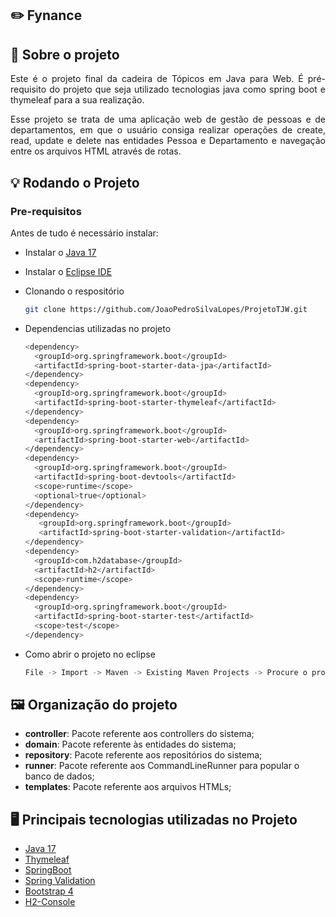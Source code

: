## :pencil2: Fynance

## :file_folder: Sobre o projeto

<p align="justify">
  Este é o projeto final da cadeira de Tópicos em Java para Web. É pré-requisito do projeto que seja utilizado tecnologias java como spring boot e thymeleaf para a sua realização.
</p>

<p align="justify">
  Esse projeto se trata de uma aplicação web de gestão de pessoas e de departamentos, em que o usuário consiga realizar operações de create, read, update e delete nas entidades Pessoa e Departamento e navegação entre os arquivos HTML através de rotas.
</p>

## 💡 Rodando o Projeto

### Pre-requisitos

<p>Antes de tudo é necessário instalar: </p>

- Instalar o <a href="https://www.oracle.com/java/technologies/javase/jdk17-archive-downloads.html">Java 17</a>

- Instalar o <a href="https://www.eclipse.org/?gad_source=1&gclid=Cj0KCQiAyeWrBhDDARIsAGP1mWT8OyE9JRrfLxpoOrxF_frsyAh_1oW6grRf5whxhxr7308ZtaHxjEQaAlipEALw_wcB">Eclipse IDE</a>

* Clonando o respositório
  ```sh
  git clone https://github.com/JoaoPedroSilvaLopes/ProjetoTJW.git
  ```

* Dependencias utilizadas no projeto
  ```sh
  <dependency>
    <groupId>org.springframework.boot</groupId>
    <artifactId>spring-boot-starter-data-jpa</artifactId>
  </dependency>
  <dependency>
    <groupId>org.springframework.boot</groupId>
    <artifactId>spring-boot-starter-thymeleaf</artifactId>
  </dependency>
  <dependency>
    <groupId>org.springframework.boot</groupId>
    <artifactId>spring-boot-starter-web</artifactId>
  </dependency>
  <dependency>
    <groupId>org.springframework.boot</groupId>
    <artifactId>spring-boot-devtools</artifactId>
    <scope>runtime</scope>
    <optional>true</optional>
  </dependency>
  <dependency>
     <groupId>org.springframework.boot</groupId>
     <artifactId>spring-boot-starter-validation</artifactId>
  </dependency>
  <dependency>
    <groupId>com.h2database</groupId>
    <artifactId>h2</artifactId>
    <scope>runtime</scope>
  </dependency>
  <dependency>
    <groupId>org.springframework.boot</groupId>
    <artifactId>spring-boot-starter-test</artifactId>
    <scope>test</scope>
  </dependency>
  ```

* Como abrir o projeto no eclipse
  ```sh
  File -> Import -> Maven -> Existing Maven Projects -> Procure o projeto clonado e o selecione
  ```

## 🖼️ Organização do projeto
  - **controller**: Pacote referente aos controllers do sistema;
  - **domain**: Pacote referente às entidades do sistema;
  - **repository**: Pacote referente aos repositórios do sistema;
  - **runner**: Pacote referente aos CommandLineRunner para popular o banco de dados;
  - **templates**: Pacote referente aos arquivos HTMLs;

## :desktop_computer: Principais tecnologias utilizadas no Projeto

- <a href="https://www.oracle.com/java/technologies/javase/jdk17-archive-downloads.html">Java 17</a>
- <a href="https://www.thymeleaf.org">Thymeleaf</a>
- <a href="https://spring.io/projects/spring-boot">SpringBoot</a>
- <a href="https://spring.io/guides/gs/validating-form-input/">Spring Validation</a>
- <a href="https://getbootstrap.com/docs/4.0/getting-started/introduction/">Bootstrap 4</a>
- <a href="http://www.h2database.com/html/quickstart.html">H2-Console</a>
